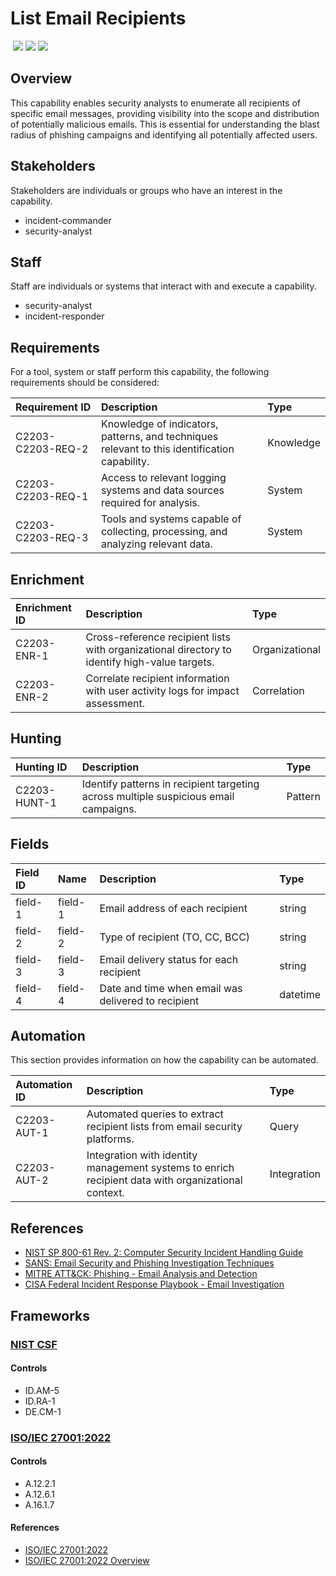 # List Email Recipients
&nbsp;![](https://img.shields.io/badge/ID-C2203-blue)&nbsp;![](https://img.shields.io/badge/Phase-Identification_%28P0002%29-blue)&nbsp;![](https://img.shields.io/badge/Category-Email-blue)
## Overview
This capability enables security analysts to enumerate all recipients of specific email messages, providing visibility into the scope and distribution of potentially malicious emails. This is essential for understanding the blast radius of phishing campaigns and identifying all potentially affected users.

## Stakeholders
Stakeholders are individuals or groups who have an interest in the capability.

- incident-commander
- security-analyst

## Staff
Staff are individuals or systems that interact with and execute a capability.

- security-analyst
- incident-responder

## Requirements
For a tool, system or staff perform this capability, the following requirements should be considered:

| Requirement ID | Description | Type |
| :--- | :--- | :--- |
| C2203-C2203-REQ-2 | Knowledge of indicators, patterns, and techniques relevant to this identification capability. | Knowledge|
| C2203-C2203-REQ-1 | Access to relevant logging systems and data sources required for analysis. | System|
| C2203-C2203-REQ-3 | Tools and systems capable of collecting, processing, and analyzing relevant data. | System|

## Enrichment
| Enrichment ID | Description | Type |
| :--- | :--- | :--- |
| C2203-ENR-1 | Cross-reference recipient lists with organizational directory to identify high-value targets. | Organizational |
| C2203-ENR-2 | Correlate recipient information with user activity logs for impact assessment. | Correlation |

## Hunting
| Hunting ID | Description | Type |
| :--- | :--- | :--- |
| C2203-HUNT-1 | Identify patterns in recipient targeting across multiple suspicious email campaigns. | Pattern |

## Fields
| Field ID | Name | Description | Type |
| :--- | :--- | :--- | :--- |
| field-1 | field-1 | Email address of each recipient | string |
| field-2 | field-2 | Type of recipient (TO, CC, BCC) | string |
| field-3 | field-3 | Email delivery status for each recipient | string |
| field-4 | field-4 | Date and time when email was delivered to recipient | datetime |

## Automation
This section provides information on how the capability can be automated.

| Automation ID | Description | Type |
| :--- | :--- | :--- |
| C2203-AUT-1 | Automated queries to extract recipient lists from email security platforms. | Query |
| C2203-AUT-2 | Integration with identity management systems to enrich recipient data with organizational context. | Integration |

## References

- [NIST SP 800-61 Rev. 2: Computer Security Incident Handling Guide](https://csrc.nist.gov/publications/detail/sp/800-61/rev-2/final)
- [SANS: Email Security and Phishing Investigation Techniques](https://www.sans.org/white-papers/36982/)
- [MITRE ATT&CK: Phishing - Email Analysis and Detection](https://attack.mitre.org/techniques/T1566/)
- [CISA Federal Incident Response Playbook - Email Investigation](https://www.cisa.gov/sites/default/files/publications/Federal_Government_Cybersecurity_Incident_and_Vulnerability_Response_Playbooks_508C.pdf)
## Frameworks
### [NIST CSF](../frameworks/F0003.md)

#### Controls

- ID.AM-5 
- ID.RA-1 
- DE.CM-1 

### [ISO/IEC 27001:2022](../frameworks/F0002.md)

#### Controls

- A.12.2.1 
- A.12.6.1 
- A.16.1.7 

#### References

- [ISO/IEC 27001:2022](https://www.iso.org/standard/82875.html)
- [ISO/IEC 27001:2022 Overview](https://www.iso.org/isoiec-27001-information-security.html)